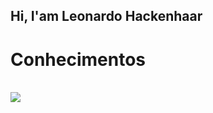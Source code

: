 ## Hi, I'am Leonardo Hackenhaar

<h1>Conhecimentos</h1>
<br>
<img src="https://img.shields.io/badge/ChatGPT-74aa9c?style=for-the-badge&logo=openai&logoColor=white" />
